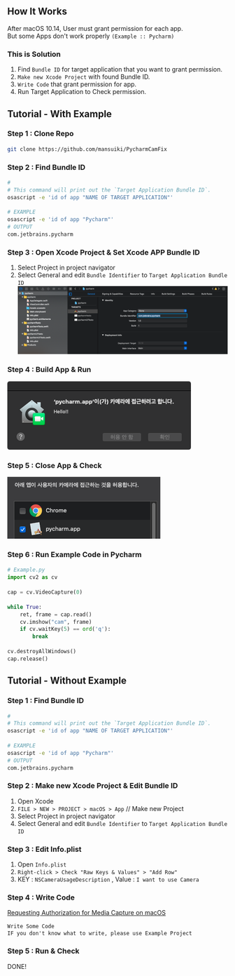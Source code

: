 ## How It Works
After macOS 10.14, User must grant permission for each app.\
But some Apps don't work properly `(Example :: Pycharm)`

### This is Solution
1. Find `Bundle ID` for target application that you want to grant permission.
2. `Make new Xcode Project` with found Bundle ID.
3. `Write Code` that grant permission for app.
4. Run Target Application to Check permission.


## Tutorial - With Example
### Step 1 : Clone Repo
```bash
git clone https://github.com/mansuiki/PycharmCamFix
```

### Step 2 : Find Bundle ID
```bash
# 
# This command will print out the `Target Application Bundle ID`.
osascript -e 'id of app "NAME OF TARGET APPLICATION"'

# EXAMPLE
osascript -e 'id of app "Pycharm"'
# OUTPUT
com.jetbrains.pycharm
```

### Step 3 : Open Xcode Project & Set Xcode APP Bundle ID
1. Select Project in project navigator
2. Select General and edit `Bundle Identifier` to `Target Application Bundle ID`
![](1.png)

### Step 4 : Build App & Run
![](2.png)

### Step 5 : Close App & Check
![](3.png)

### Step 6 : Run Example Code in Pycharm
```python
# Example.py
import cv2 as cv

cap = cv.VideoCapture(0)

while True:
    ret, frame = cap.read()
    cv.imshow("cam", frame)
    if cv.waitKey(5) == ord('q'):
        break

cv.destroyAllWindows()
cap.release()
```


## Tutorial - Without Example
### Step 1 : Find Bundle ID
```bash
# 
# This command will print out the `Target Application Bundle ID`.
osascript -e 'id of app "NAME OF TARGET APPLICATION"'

# EXAMPLE
osascript -e 'id of app "Pycharm"'
# OUTPUT
com.jetbrains.pycharm
```

### Step 2 : Make new Xcode Project & Edit Bundle ID
1. Open Xcode
2. `FILE > NEW > PROJECT > macOS > App` // Make new Project
3. Select Project in project navigator
4. Select General and edit `Bundle Identifier` to `Target Application Bundle ID`

### Step 3 : Edit Info.plist
1. Open `Info.plist`
2. `Right-click > Check "Raw Keys & Values" > "Add Row"`
3. KEY : `NSCameraUsageDescription` , Value : `I want to use Camera`

### Step 4 : Write Code
[Requesting Authorization for Media Capture on macOS](https://developer.apple.com/documentation/avfoundation/cameras_and_media_capture/requesting_authorization_for_media_capture_on_macos)
```text
Write Some Code
IF you don't know what to write, please use Example Project
```

### Step 5 : Run & Check
DONE!
